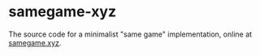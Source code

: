 # samegame-xyz
The source code for a minimalist "same game" implementation, online at [samegame.xyz](http://www.samegame.xyz).